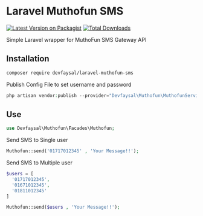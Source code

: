 # Laravel Muthofun SMS
[![Latest Version on Packagist](https://img.shields.io/packagist/v/devfaysal/laravel-muthofun-sms.svg)](https://packagist.org/packages/devfaysal/laravel-muthofun-sms)
[![Total Downloads](https://img.shields.io/packagist/dt/devfaysal/laravel-muthofun-sms.svg)](https://packagist.org/packages/devfaysal/laravel-muthofun-sms)

Simple Laravel wrapper for MuthoFun SMS Gateway API

## Installation

```bash
composer require devfaysal/laravel-muthofun-sms
```

Publish Config File to set username and password

```php 
php artisan vendor:publish --provider="Devfaysal\Muthofun\MuthofunServiceProvider" 
```


## Use
```php 
use Devfaysal\Muthofun\Facades\Muthofun; 
```

Send SMS to Single user

```php 
Muthofun::send('01717012345' , 'Your Message!!');
```

Send SMS to Multiple user

```php
$users = [
  '01717012345', 
  '01671012345', 
  '01811012345'
]

Muthofun::send($users , 'Your Message!!');

```

